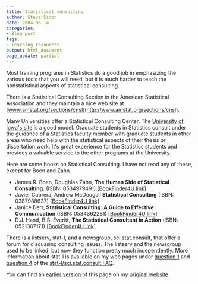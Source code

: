 ```yaml
---
title: Statistical consulting
author: Steve Simon
date: 2004-06-14
categories:
- Blog post
tags:
- Teaching resources
output: html_document
page_update: partial
---
```

Most training programs in Statistics do a good job in emphasizing the
various tools that you will need, but it is much harder to teach the
nonstatistical aspects of statistical consulting.

There is a Statistical Consulting Section in the American Statistical
Association and they maintain a nice web site at
[www.amstat.org/sections/cnsl](http://www.amstat.org/sections/cnsl).

Many Universities offer a Statistical Consulting Center. The [University
of Iowa's site](http://www.stat.uiowa.edu/scc/) is a good model.
Graduate students in Statistics consult under the guidance of a
Statistics faculty member with graduate students in other areas who need
help with the statistical aspects of their thesis or dissertation work.
It's great experience for the Statistics students and provides a
valuable service to the other programs at the University.

Here are some books on Statistical Consulting. I have not read any of
these, except for Boen and Zahn.

-   James R. Boen, Doughlas Zahn, **The Human Side of Statistical
    Consulting.** (ISBN: 0534979491) [\[BookFinder4U
    link\]](http://www.bookfinder4u.com/detail/0534979491.html)
-   Javier Cabrera, Andrew McDougall **Statistical Consulting** (ISBN:
    0387988637) [\[BookFinder4U
    link\]](http://www.bookfinder4u.com/detail/0387988637.html)
-   Janice Derr, **Statistical Consulting: A Guide to Effective
    Communication** (ISBN: 0534362281) [\[BookFinder4U
    link\]](http://www.bookfinder4u.com/detail/0534362281.html)
-   D.J. Hand, B.S. Everitt, **The Statistical Consultant in Action**
    (ISBN: 0521307171) [\[BookFinder4U
    link\]](http://www.bookfinder4u.com/detail/0521307171.html)

There is a listserv, stat-l, and a newsgroup, sci.stat.consult, that
offer a forum for discussing consulting issues. The listserv and the
newsgroup used to be linked, but now they function pretty much
independently. More information about stat-l is available on my web
pages under [question 1](../faq/faq01.asp) and [question
4](../faq/faq04.asp) of the [stat-l/sci.stat.consult
FAQ](../faq/faq.asp).

You can find an [earlier version](http://www.pmean.com/04/consulting.html) of this page on my [original website](http://www.pmean.com/original_site.html).

